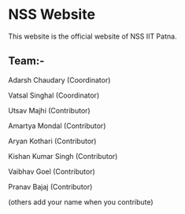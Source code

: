 # NSS Website

This website is the official website of NSS IIT Patna.

## Team:-

Adarsh Chaudary (Coordinator)

Vatsal Singhal (Coordinator)

Utsav Majhi (Contributor)

Amartya Mondal (Contributor)

Aryan Kothari (Contributor)

Kishan Kumar Singh (Contributor)

Vaibhav Goel (Contributor)

Pranav Bajaj (Contributor)

(others add your name when you contribute)

